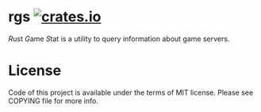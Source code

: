 # rgs [![crates.io](https://img.shields.io/crates/v/rgs.svg)](https://crates.io/crates/rgs)
*R*ust *G*ame *S*tat is a utility to query information about game servers.

# License
Code of this project is available under the terms of MIT license. Please see COPYING file for more info.
